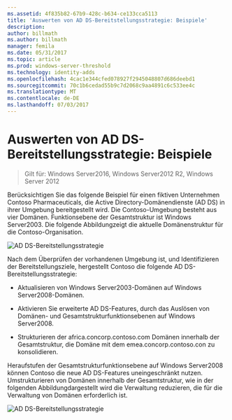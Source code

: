 ```yaml
---
ms.assetid: 4f835b82-67b9-428c-b634-ce133cca5113
title: 'Auswerten von AD DS-Bereitstellungsstrategie: Beispiele'
description: 
author: billmath
ms.author: billmath
manager: femila
ms.date: 05/31/2017
ms.topic: article
ms.prod: windows-server-threshold
ms.technology: identity-adds
ms.openlocfilehash: 4cac1e344cfed078927f2945048807d686deebd1
ms.sourcegitcommit: 70c1b6cedad55b9c7d2068c9aa4891c6c533ee4c
ms.translationtype: MT
ms.contentlocale: de-DE
ms.lasthandoff: 07/03/2017
---
```

# <a name="evaluating-ad-ds-deployment-strategy-examples"></a>Auswerten von AD DS-Bereitstellungsstrategie: Beispiele

>Gilt für: Windows Server2016, Windows Server2012 R2, Windows Server 2012

Berücksichtigen Sie das folgende Beispiel für einen fiktiven Unternehmen Contoso Pharmaceuticals, die Active Directory-Domänendienste (AD DS) in ihrer Umgebung bereitgestellt wird. Die Contoso-Umgebung besteht aus vier Domänen. Funktionsebene der Gesamtstruktur ist Windows Server2003. Die folgende Abbildungzeigt die aktuelle Domänenstruktur für die Contoso-Organisation.  
  
![AD DS-Bereitstellungsstrategie](media/Evaluating-AD-DS-Deployment-Strategy-Examples/3dd79e00-48f8-4927-989c-c55a79caf1be.gif)  
  
Nach dem Überprüfen der vorhandenen Umgebung ist, und Identifizieren der Bereitstellungsziele, hergestellt Contoso die folgende AD DS-Bereitstellungsstrategie:  
  
-   Aktualisieren von Windows Server2003-Domänen auf Windows Server2008-Domänen.  
  
-   Aktivieren Sie erweiterte AD DS-Features, durch das Auslösen von Domänen- und Gesamtstrukturfunktionsebenen auf Windows Server2008.  
  
-   Strukturieren der africa.concorp.contoso.com Domänen innerhalb der Gesamtstruktur, die Domäne mit dem emea.concorp.contoso.con zu konsolidieren.  
  
Heraufstufen der Gesamtstrukturfunktionsebene auf Windows Server2008 können Contoso die neue AD DS-Features uneingeschränkt nutzen. Umstrukturieren von Domänen innerhalb der Gesamtstruktur, wie in der folgenden Abbildungdargestellt wird die Verwaltung reduzieren, die für die Verwaltung von Domänen erforderlich ist.  
  
![AD DS-Bereitstellungsstrategie](media/Evaluating-AD-DS-Deployment-Strategy-Examples/1c061755-413d-452d-b121-6910f8555327.gif)  
  


